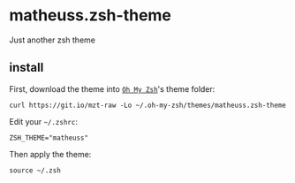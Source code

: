 # matheuss.zsh-theme
Just another zsh theme

## install

First, download the theme into [`Oh My Zsh`](https://github.com/robbyrussell/oh-my-zsh)'s theme folder:

```
curl https://git.io/mzt-raw -Lo ~/.oh-my-zsh/themes/matheuss.zsh-theme
```

Edit your `~/.zshrc`:

```
ZSH_THEME="matheuss"
```

Then apply the theme:

```
source ~/.zsh
```
